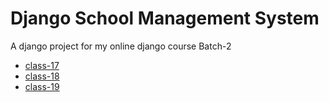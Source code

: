 # Django School Management System
A django project for my online django course Batch-2

* [class-17](https://github.com/harunurkst/django_school_management_system/tree/class-17)
* [class-18](https://github.com/harunurkst/django_school_management_system/tree/class-18)
* [class-19](https://github.com/harunurkst/django_school_management_system/tree/class-19)
